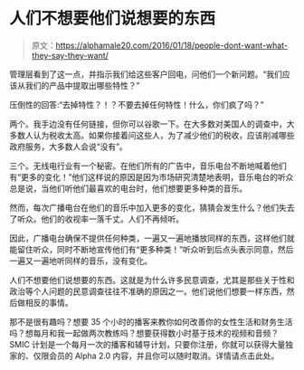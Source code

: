 # 人们不想要他们说想要的东西

> 原文：<https://alphamale20.com/2016/01/18/people-dont-want-what-they-say-they-want/>

管理层看到了这一点，并指示我们给这些客户回电，问他们一个新问题。“我们应该从我们的产品中提取出哪些特性？”

压倒性的回答:“去掉特性？！？不要去掉任何特性！什么，你们疯了吗？”

两个。我手边没有任何链接，但你可以谷歌一下。在大多数对美国人的调查中，大多数人认为税收太高。如果你接着问这些人，为了减少他们的税收，应该削减哪些政府服务，大多数人会说“没有”。

三个。无线电行业有一个秘密。在他们所有的广告中，音乐电台不断地喊着他们有“更多的变化！”他们这样说的原因是因为市场研究清楚地表明，音乐电台的听众总是说，当他们听他们最喜欢的电台时，他们想要更多种类的音乐。

然而，每次广播电台在他们的音乐中加入更多的变化，猜猜会发生什么？他们失去了听众。他们的收视率一落千丈。人们不再倾听。

因此，广播电台确保不提供任何种类，一遍又一遍地播放同样的东西，这样他们就能留住听众，同时不断地宣传他们有“更多种类！”听众听到后点头表示同意，然后一遍又一遍地听同样的音乐，没有变化。

人们不想要他们说想要的东西。这就是为什么许多民意调查，尤其是那些关于性和政治等个人问题的民意调查往往不准确的原因之一。他们说他们想要一样东西，然后做相反的事情。

那不是很有趣吗？想要 35 个小时的播客来教你如何改善你的女性生活和财务生活吗？想每月和我一起做两次教练吗？想要获得数小时基于技术的视频和音频？SMIC 计划是一个每月一次的播客和辅导计划，只要你注册，你就可以获得大量独家的、仅限会员的 Alpha 2.0 内容，并且你可以随时取消。详情请点击此处。